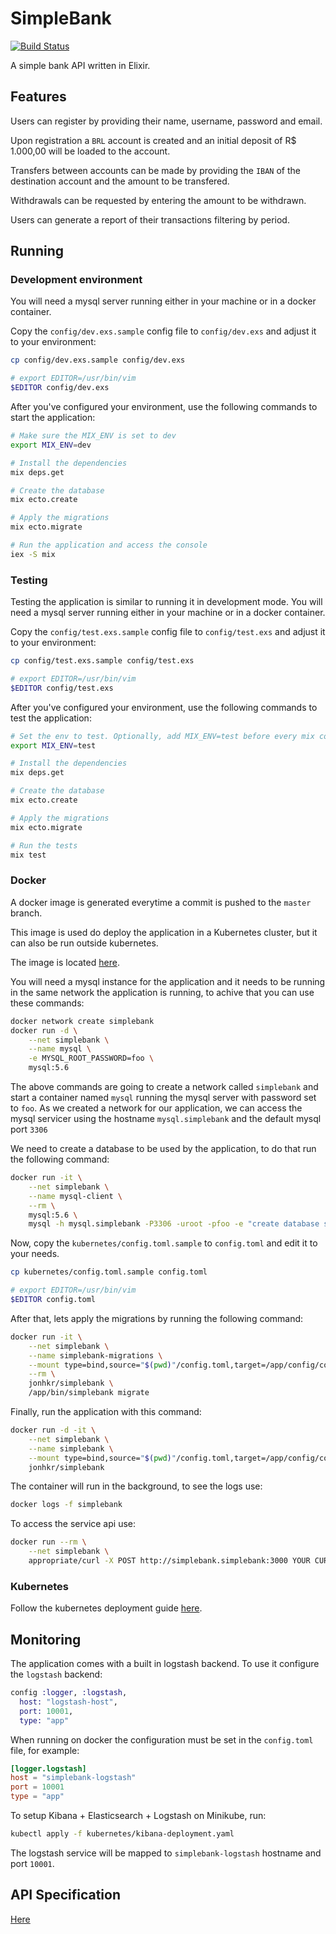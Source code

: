 # SimpleBank

[![Build Status](https://travis-ci.org/jonhkr/simplebank.svg?branch=master)](https://travis-ci.org/jonhkr/simplebank)

A simple bank API written in Elixir.

## Features

Users can register by providing their name, username, password and email.

Upon registration a `BRL` account is created and an initial deposit of R$ 1.000,00 will be loaded to the account.

Transfers between accounts can be made by providing the `IBAN` of the destination account and the amount to be transfered.

Withdrawals can be requested by entering the amount to be withdrawn.

Users can generate a report of their transactions filtering by period.

## Running

### Development environment

You will need a mysql server running either in your machine or in a docker container.

Copy the `config/dev.exs.sample` config file to `config/dev.exs` and adjust it to your environment:

```sh
cp config/dev.exs.sample config/dev.exs

# export EDITOR=/usr/bin/vim
$EDITOR config/dev.exs
```

After you've configured your environment, use the following commands to start the application:

```sh
# Make sure the MIX_ENV is set to dev
export MIX_ENV=dev

# Install the dependencies
mix deps.get

# Create the database
mix ecto.create

# Apply the migrations
mix ecto.migrate

# Run the application and access the console
iex -S mix
```

### Testing

Testing the application is similar to running it in development mode.
You will need a mysql server running either in your machine or in a docker container.

Copy the `config/test.exs.sample` config file to `config/test.exs` and adjust it to your environment:

```sh
cp config/test.exs.sample config/test.exs

# export EDITOR=/usr/bin/vim
$EDITOR config/test.exs
```

After you've configured your environment, use the following commands to test the application:

```sh
# Set the env to test. Optionally, add MIX_ENV=test before every mix command you execute (e.g. MIX_ENV=test mix deps.get).
export MIX_ENV=test

# Install the dependencies
mix deps.get

# Create the database
mix ecto.create

# Apply the migrations
mix ecto.migrate

# Run the tests
mix test
```

### Docker

A docker image is generated everytime a commit is pushed to the `master` branch.

This image is used do deploy the application in a Kubernetes cluster, but it can also be run outside kubernetes.

The image is located [here](https://hub.docker.com/r/jonhkr/simplebank/).

You will need a mysql instance for the application and it needs to be running in the same network the application is running, to achive that you can use these commands:

```sh
docker network create simplebank
docker run -d \
    --net simplebank \
    --name mysql \
    -e MYSQL_ROOT_PASSWORD=foo \
    mysql:5.6
```

The above commands are going to create a network called `simplebank` and start a container named `mysql` running the mysql server with password set to `foo`. As we created a network for our application, we can access the mysql servicer using the hostname `mysql.simplebank` and the default mysql port `3306`

We need to create a database to be used by the application, to do that run the following command:

```sh
docker run -it \
    --net simplebank \
    --name mysql-client \
    --rm \
    mysql:5.6 \
    mysql -h mysql.simplebank -P3306 -uroot -pfoo -e "create database simplebank;"
```

Now, copy the `kubernetes/config.toml.sample` to `config.toml` and edit it to your needs.

```sh
cp kubernetes/config.toml.sample config.toml

# export EDITOR=/usr/bin/vim
$EDITOR config.toml
```

After that, lets apply the migrations by running the following command:

```sh
docker run -it \
    --net simplebank \
    --name simplebank-migrations \
    --mount type=bind,source="$(pwd)"/config.toml,target=/app/config/config.toml \
    --rm \
    jonhkr/simplebank \
    /app/bin/simplebank migrate
```

Finally, run the application with this command:

```sh
docker run -d -it \
    --net simplebank \
    --name simplebank \
    --mount type=bind,source="$(pwd)"/config.toml,target=/app/config/config.toml \
    jonhkr/simplebank
```

The container will run in the background, to see the logs use:

```sh
docker logs -f simplebank
```

To access the service api use:

```sh
docker run --rm \
    --net simplebank \
    appropriate/curl -X POST http://simplebank.simplebank:3000 YOUR CURL COMMAND
```

### Kubernetes

Follow the kubernetes deployment guide [here](kubernetes/README.md).

## Monitoring

The application comes with a built in logstash backend. To use it configure the `logstash` backend:

```elixir
config :logger, :logstash,
  host: "logstash-host",
  port: 10001,
  type: "app"
```

When running on docker the configuration must be set in the `config.toml` file, for example:

```toml
[logger.logstash]
host = "simplebank-logstash"
port = 10001
type = "app"
```

To setup Kibana + Elasticsearch + Logstash on Minikube, run:

```sh
kubectl apply -f kubernetes/kibana-deployment.yaml
```

The logstash service will be mapped to `simplebank-logstash` hostname and port `10001`.

## API Specification

[Here](docs/api-spec.md)